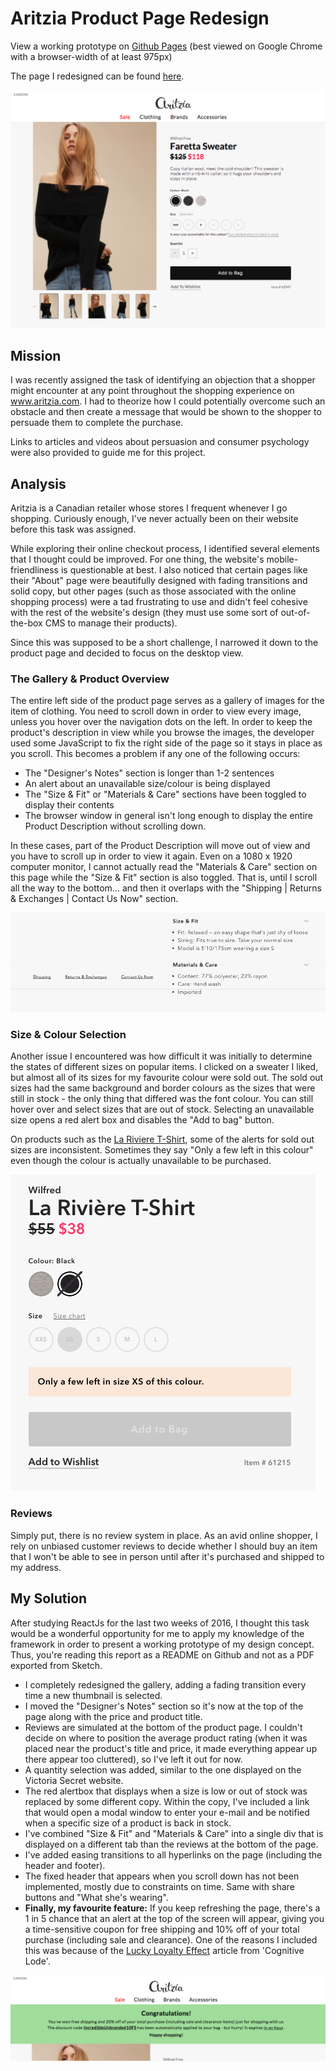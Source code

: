 # Aritzia Product Page Redesign

View a working prototype on [Github Pages](https://aleciavogel.github.io/aritzia-redesign/) (best viewed on Google Chrome with a browser-width of at least 975px)

The page I redesigned can be found [here](http://www.aritzia.com/en/product/faretta-sweater/62947.html?dwvar_62947_color=1274). 

![My version of the site](https://github.com/aleciavogel/aritzia-redesign/blob/master/app/public/images/myfaretta.png?raw=true)

## Mission

I was recently assigned the task of identifying an objection that a shopper might encounter at any point throughout the shopping experience on www.aritzia.com. I had to theorize how I could potentially overcome such an obstacle and then create a message that would be shown to the shopper to persuade them to complete the purchase.

Links to articles and videos about persuasion and consumer psychology were also provided to guide me for this project.

## Analysis
Aritzia is a Canadian retailer whose stores I frequent whenever I go shopping. Curiously enough, I've never actually been on their website before this task was assigned. 

While exploring their online checkout process, I identified several elements that I thought could be improved. For one thing, the website's mobile-friendliness is questionable at best. I also noticed that certain pages like their "About" page were beautifully designed with fading transitions and solid copy, but other pages (such as those associated with the online shopping process) were a tad frustrating to use and didn't feel cohesive with the rest of the website's design (they must use some sort of out-of-the-box CMS to manage their products).

Since this was supposed to be a short challenge, I narrowed it down to the product page and decided to focus on the desktop view.

### The Gallery & Product Overview

The entire left side of the product page serves as a gallery of images for the item of clothing. You need to scroll down in order to view every image, unless you hover over the navigation dots on the left. In order to keep the product's description in view while you browse the images, the developer used some JavaScript to fix the right side of the page so it stays in place as you scroll. This becomes a problem if any one of the following occurs:

* The "Designer's Notes" section is longer than 1-2 sentences
* An alert about an unavailable size/colour is being displayed
* The "Size & Fit" or "Materials & Care" sections have been toggled to display their contents
* The browser window in general isn't long enough to display the entire Product Description without scrolling down. 

In these cases, part of the Product Description will move out of view and you have to scroll up in order to view it again. Even on a 1080 x 1920 computer monitor, I cannot actually read the "Materials & Care" section on this page while the "Size & Fit" section is also toggled. That is, until I scroll all the way to the bottom... and then it overlaps with the "Shipping | Returns & Exchanges | Contact Us Now" section.

![Overlapping divs](https://github.com/aleciavogel/aritzia-redesign/blob/master/app/public/images/riviere02.png?raw=true)


### Size & Colour Selection

Another issue I encountered was how difficult it was initially to determine the states of different sizes on popular items. I clicked on a sweater I liked, but almost all of its sizes for my favourite colour were sold out. The sold out sizes had the same background and border colours as the sizes that were still in stock - the only thing that differed was the font colour. You can still hover over and select sizes that are out of stock. Selecting an unavailable size opens a red alert box and disables the "Add to bag" button.

On products such as the [La Riviere T-Shirt](http://www.aritzia.com/en/product/la-rivi%C3%A8re-t-shirt/61215.html?dwvar_61215_color=160), some of the alerts for sold out sizes are inconsistent. Sometimes they say "Only a few left in this colour" even though the colour is actually unavailable to be purchased.

![Inconsistant state](https://github.com/aleciavogel/aritzia-redesign/blob/master/app/public/images/riviere01.png?raw=true)




### Reviews 

Simply put, there is no review system in place. As an avid online shopper, I rely on unbiased customer reviews to decide whether I should buy an item that I won't be able to see in person until after it's purchased and shipped to my address.


## My Solution

After studying ReactJs for the last two weeks of 2016, I thought this task would be a wonderful opportunity for me to apply my knowledge of the framework in order to present a working prototype of my design concept. Thus, you're reading this report as a README on Github and not as a PDF exported from Sketch.

* I completely redesigned the gallery, adding a fading transition every time a new thumbnail is selected.
* I moved the "Designer's Notes" section so it's now at the top of the page along with the price and product title.
* Reviews are simulated at the bottom of the product page. I couldn't decide on where to position the average product rating (when it was placed near the product's title and price, it made everything appear up there appear too cluttered), so I've left it out for now.
* A quantity selection was added, similar to the one displayed on the Victoria Secret website.
* The red alertbox that displays when a size is low or out of stock was replaced by some different copy. Within the copy, I've included a link that would open a modal window to enter your e-mail and be notified when a specific size of a product is back in stock.
* I've combined "Size & Fit" and "Materials & Care" into a single div that is displayed on a different tab than the reviews at the bottom of the page.
* I've added easing transitions to all hyperlinks on the page (including the header and footer).
* The fixed header that appears when you scroll down has not been implemented, mostly due to constraints on time. Same with share buttons and "What she's wearing".
* **Finally, my favourite feature:** If you keep refreshing the page, there's a 1 in 5 chance that an alert at the top of the screen will appear, giving you a time-sensitive coupon for free shipping and 10% off of your total purchase (including sale and clearance). One of the reasons I included this was because of the [Lucky Loyalty Effect](http://coglode.com/gems/lucky-loyalty-effect) article from 'Cognitive Lode'.

![Random Coupon Code](https://github.com/aleciavogel/aritzia-redesign/blob/master/app/public/images/couponcode.png?raw=true)